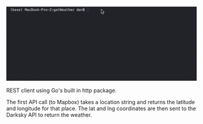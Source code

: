 ![Weather App Demo](./demo.gif)

REST client using Go's built in http package.

The first API call (to Mapbox) takes a location string and returns the latitude and longitude for that place. The lat and lng coordinates are then sent to the Darksky API to return the weather.

